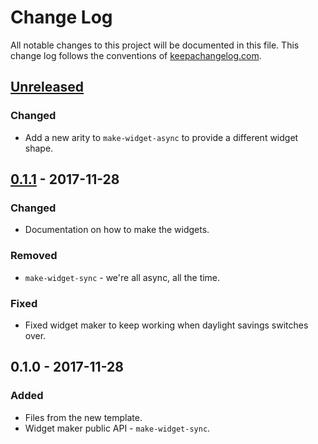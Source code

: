 # Change Log
All notable changes to this project will be documented in this file. This change log follows the conventions of [keepachangelog.com](http://keepachangelog.com/).

## [Unreleased]
### Changed
- Add a new arity to `make-widget-async` to provide a different widget shape.

## [0.1.1] - 2017-11-28
### Changed
- Documentation on how to make the widgets.

### Removed
- `make-widget-sync` - we're all async, all the time.

### Fixed
- Fixed widget maker to keep working when daylight savings switches over.

## 0.1.0 - 2017-11-28
### Added
- Files from the new template.
- Widget maker public API - `make-widget-sync`.

[Unreleased]: https://github.com/your-name/acc/compare/0.1.1...HEAD
[0.1.1]: https://github.com/your-name/acc/compare/0.1.0...0.1.1

